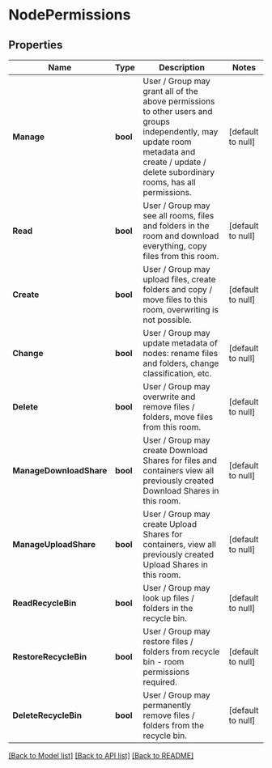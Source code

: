 # NodePermissions

## Properties
Name | Type | Description | Notes
------------ | ------------- | ------------- | -------------
**Manage** | **bool** | User / Group may grant all of the above permissions to other users and groups independently,  may update room metadata and create / update / delete subordinary rooms, has all permissions. | [default to null]
**Read** | **bool** | User / Group may see all rooms, files and folders in the room and download everything, copy files from this room. | [default to null]
**Create** | **bool** | User / Group may upload files, create folders and copy / move files to this room, overwriting is not possible. | [default to null]
**Change** | **bool** | User / Group may update metadata of nodes: rename files and folders, change classification, etc. | [default to null]
**Delete** | **bool** | User / Group may overwrite and remove files / folders, move files from this room. | [default to null]
**ManageDownloadShare** | **bool** | User / Group may create Download Shares for files and containers view all previously created Download Shares in this room. | [default to null]
**ManageUploadShare** | **bool** | User / Group may create Upload Shares for containers, view all previously created Upload Shares in this room. | [default to null]
**ReadRecycleBin** | **bool** | User / Group may look up files / folders in the recycle bin. | [default to null]
**RestoreRecycleBin** | **bool** | User / Group may restore files / folders from recycle bin - room permissions required. | [default to null]
**DeleteRecycleBin** | **bool** | User / Group may permanently remove files / folders from the recycle bin. | [default to null]

[[Back to Model list]](../README.md#documentation-for-models) [[Back to API list]](../README.md#documentation-for-api-endpoints) [[Back to README]](../README.md)

